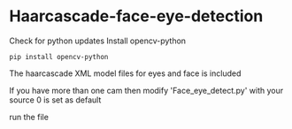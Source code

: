 # Haarcascade-face-eye-detection
Check for python updates
Install opencv-python   
```
pip install opencv-python
```
The haarcascade XML model files for eyes and face is included

If you have more than one cam then modify 'Face_eye_detect.py' 
with your source 0 is set as default


run the file
